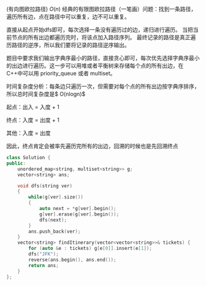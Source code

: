 (有向图欧拉路径) $O(n)$
经典的有限图欧拉路径（一笔画）问题：找到一条路径，遍历所有边，点在路径中可以重复，边不可以重复。

直接从起点开始dfs即可，每次选择一条没有遍历过的边，递归进行遍历。
当把当前节点的所有出边都遍历完时，将该点加入路径序列。
最终记录的路径是真正遍历路径的逆序，所以我们要将记录的路径逆序输出。

题目中要求我们输出字典序最小的路径，直接贪心即可，每次优先选择字典序最小的出边进行遍历。这一步可以用堆或者平衡树来存储每个点的所有出边，在C++中可以用 priority_queue 或者 multiset。

时间复杂度分析：每条边只遍历一次，但需要对每个点的所有出边按字典序排序，所以总时间复杂度是$ O(nlogn)$


起点：出入 = 入度 + 1

终点：入度 = 出度 + 1

其他：入度 = 出度

因此，终点肯定会被率先遍历完所有的出边，回溯的时候也是先回溯终点

```c++
class Solution {
public:
    unordered_map<string, multiset<string>> g;
    vector<string> ans;

    void dfs(string ver)
    {
        while(g[ver].size())
        {
            auto next = *g[ver].begin();
            g[ver].erase(g[ver].begin());
            dfs(next);
        }
        ans.push_back(ver);
    }
    vector<string> findItinerary(vector<vector<string>>& tickets) {
        for (auto &e : tickets) g[e[0]].insert(e[1]);
        dfs("JFK");
        reverse(ans.begin(), ans.end());
        return ans;
    }
};
```


